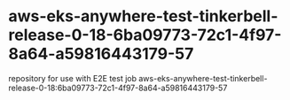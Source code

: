 # aws-eks-anywhere-test-tinkerbell-release-0-18-6ba09773-72c1-4f97-8a64-a59816443179-57
repository for use with E2E test job aws-eks-anywhere-test-tinkerbell-release-0-18:6ba09773-72c1-4f97-8a64-a59816443179-57
